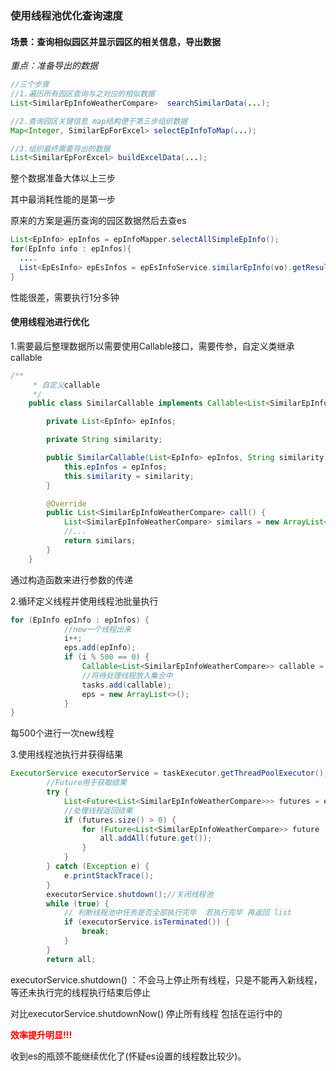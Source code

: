 ### 使用线程池优化查询速度

#### 场景：查询相似园区并显示园区的相关信息，导出数据

*重点：准备导出的数据*

```java
//三个步骤
//1.遍历所有园区查询与之对应的相似数据
List<SimilarEpInfoWeatherCompare>  searchSimilarData(...);

//2.查询园区关键信息 map结构便于第三步组织数据
Map<Integer, SimilarEpForExcel> selectEpInfoToMap(...);

//3.组织最终需要导出的数据
List<SimilarEpForExcel> buildExcelData(...);

```

整个数据准备大体以上三步

其中最消耗性能的是第一步

原来的方案是遍历查询的园区数据然后去查es

```java
List<EpInfo> epInfos = epInfoMapper.selectAllSimpleEpInfo();
for(EpInfo info : epInfos){
  ....
  List<EpEsInfo> epEsInfos = epEsInfoService.similarEpInfo(vo).getResultInfo();
}
```

性能很差，需要执行1分多钟

#### 使用线程池进行优化

1.需要最后整理数据所以需要使用Callable接口，需要传参，自定义类继承callable

```java
/**
     * 自定义callable
     */
    public class SimilarCallable implements Callable<List<SimilarEpInfoWeatherCompare>>{

        private List<EpInfo> epInfos;

        private String similarity;

        public SimilarCallable(List<EpInfo> epInfos, String similarity) {
            this.epInfos = epInfos;
            this.similarity = similarity;
        }

        @Override
        public List<SimilarEpInfoWeatherCompare> call() {
            List<SimilarEpInfoWeatherCompare> similars = new ArrayList<>();
          	//...
            return similars;
        }
    }
```

通过构造函数来进行参数的传递



2.循环定义线程并使用线程池批量执行

```java
for (EpInfo epInfo : epInfos) {
            //new一个线程出来
            i++;
            eps.add(epInfo);
            if (i % 500 == 0) {
                Callable<List<SimilarEpInfoWeatherCompare>> callable = new 		SimilarCallable(eps, similarity);
                //将待处理线程放入集合中
                tasks.add(callable);
                eps = new ArrayList<>();
            }
}
```

每500个进行一次new线程



3.使用线程池执行并获得结果

```java
ExecutorService executorService = taskExecutor.getThreadPoolExecutor();
        //Future用于获取结果
        try {
            List<Future<List<SimilarEpInfoWeatherCompare>>> futures = executorService.invokeAll(tasks);
            //处理线程返回结果
            if (futures.size() > 0) {
                for (Future<List<SimilarEpInfoWeatherCompare>> future : futures) {
                    all.addAll(future.get());
                }
            }
        } catch (Exception e) {
            e.printStackTrace();
        }
        executorService.shutdown();//关闭线程池
        while (true) {
            // 判断线程池中任务是否全部执行完毕  若执行完毕 再返回 list
            if (executorService.isTerminated()) {
                break;
            }
        }
        return all;
```

executorService.shutdown() ：不会马上停止所有线程，只是不能再入新线程，等还未执行完的线程执行结束后停止

对比executorService.shutdownNow() 停止所有线程 包括在运行中的

**<font color=red>效率提升明显!!!</font>**

收到es的瓶颈不能继续优化了(怀疑es设置的线程数比较少)。